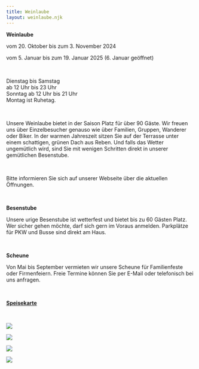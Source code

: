 ```yaml
---
title: Weinlaube
layout: weinlaube.njk
---
```

**Weinlaube**

vom 20. Oktober bis zum 3. November 2024

vom 5. Januar bis zum 19. Januar 2025 (6. Januar geöffnet)

<br>

Dienstag bis Samstag\
ab 12 Uhr bis 23 Uhr\
Sonntag ab 12 Uhr bis 21 Uhr\
Montag ist Ruhetag.  

<br>

Unsere Weinlaube bietet in der Saison Platz für über 90 Gäste. Wir freuen uns über Einzelbesucher genauso wie über Familien, Gruppen, Wanderer oder Biker. In der warmen Jahreszeit sitzen Sie auf der Terrasse unter einem schattigen, grünen Dach aus Reben. Und falls das Wetter ungemütlich wird, sind Sie mit wenigen Schritten direkt in unserer gemütlichen Besenstube.  

<br>

Bitte informieren Sie sich auf unserer Webseite über die aktuellen Öffnungen.

<br>

**Besenstube**

Unsere urige Besenstube ist wetterfest und bietet bis zu 60 Gästen Platz. Wer sicher gehen möchte, darf sich gern im Voraus anmelden. Parkplätze für PKW und Busse sind direkt am Haus.  

<br>

**Scheune**

Von Mai bis September vermieten wir unsere Scheune für Familienfeste oder Firmenfeiern. Freie Termine können Sie per E-Mail oder telefonisch bei uns anfragen.

<br>

<a href="/assets/karte_oktober2024_ohnePreis.pdf" target="_blank">**Speisekarte**</a>

<br>

![](/assets/img/01_weinlaube_01.jpeg)

![](/assets/img/01_weinlaube_02.jpeg)

![](/assets/img/01_weinlaube_03.jpeg)

![](/assets/img/01_weinlaube_04.jpeg)
